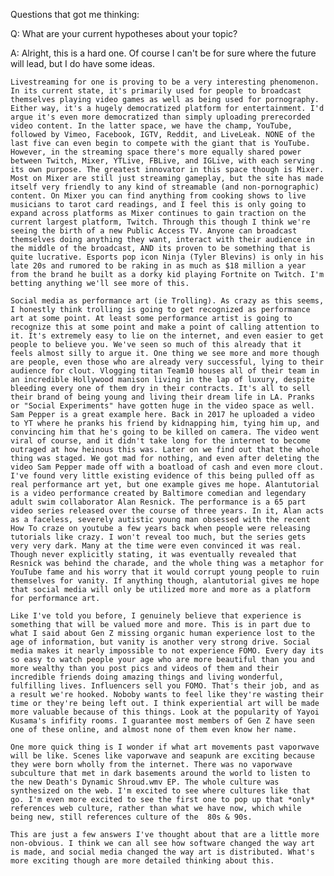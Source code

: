 
Questions that got me thinking:


Q: 
What are your current hypotheses about your topic?

A:
Alright, this is a hard one. Of course I can't be for sure where the future will lead, but I do have some ideas.

	Livestreaming for one is proving to be a very interesting phenomenon. In its current state, it's primarily used for people to broadcast themselves playing video games as well as being used for pornography. Either way, it's a hugely democratized platform for entertainment. I'd argue it's even more democratized than simply uploading prerecorded video content. In the latter space, we have the champ, YouTube, followed by Vimeo, Facebook, IGTV, Reddit, and LiveLeak. NONE of the last five can even begin to compete with the giant that is YouTube. However, in the streaming space there's more equally shared power between Twitch, Mixer, YTLive, FBLive, and IGLive, with each serving its own purpose. The greatest innovator in this space though is Mixer. Most on Mixer are still just streaming gameplay, but the site has made itself very friendly to any kind of streamable (and non-pornographic) content. On Mixer you can find anything from cooking shows to live musicians to tarot card readings, and I feel this is only going to expand across platforms as Mixer continues to gain traction on the current largest platform, Twitch. Through this though I think we're seeing the birth of a new Public Access TV. Anyone can broadcast themselves doing anything they want, interact with their audience in the middle of the broadcast, AND its proven to be something that is quite lucrative. Esports pop icon Ninja (Tyler Blevins) is only in his late 20s and rumored to be raking in as much as $18 million a year from the brand he built as a dorky kid playing Fortnite on Twitch. I'm betting anything we'll see more of this.
    
    Social media as performance art (ie Trolling). As crazy as this seems, I honestly think trolling is going to get recognized as performance art at some point. At least some performance artist is going to recognize this at some point and make a point of calling attention to it. It's extremely easy to lie on the internet, and even easier to get people to believe you. We've seen so much of this already that it feels almost silly to argue it. One thing we see more and more though are people, even those who are already very successful, lying to their audience for clout. Vlogging titan Team10 houses all of their team in an incredible Hollywood manison living in the lap of luxury, despite bleeding every one of them dry in their contracts. It's all to sell their brand of being young and living their dream life in LA. Pranks or "Social Experiments" have gotten huge in the video space as well. Sam Pepper is a great example here. Back in 2017 he uploaded a video to YT where he pranks his friend by kidnapping him, tying him up, and convincing him that he's going to be killed on camera. The video went viral of course, and it didn't take long for the internet to become outraged at how heinous this was. Later on we find out that the whole thing was staged. We got mad for nothing, and even after deleting the video Sam Pepper made off with a boatload of cash and even more clout. I've found very little existing evidence of this being pulled off as real performance art yet, but one example gives me hope. Alantutorial is a video performance created by Baltimore comedian and legendary adult swim collaborator Alan Resnick. The performance is a 65 part video series released over the course of three years. In it, Alan acts as a faceless, severely autistic young man obsessed with the recent How To craze on youtube a few years back when people were releasing tutorials like crazy. I won't reveal too much, but the series gets very very dark. Many at the time were even convinced it was real. Though never explicitly stating, it was eventually revealed that Resnick was behind the charade, and the whole thing was a metaphor for YouTube fame and his worry that it would corrupt young people to ruin themselves for vanity. If anything though, alantutorial gives me hope that social media will only be utilized more and more as a platform for performance art.
    
    Like I've told you before, I genuinely believe that experience is something that will be valued more and more. This is in part due to what I said about Gen Z missing organic human experience lost to the age of information, but vanity is another very strong drive. Social media makes it nearly impossible to not experience FOMO. Every day its so easy to watch people your age who are more beautiful than you and more wealthy than you post pics and videos of them and their incredible friends doing amazing things and living wonderful, fulfilling lives. Influencers sell you FOMO. That's their job, and as a result we're hooked. Noboby wants to feel like they're wasting their time or they're being left out. I think experiential art will be made more valuable because of this things. Look at the popularity of Yayoi Kusama's infifity rooms. I guarantee most members of Gen Z have seen one of these online, and almost none of them even know her name. 
    
    One more quick thing is I wonder if what art movements past vaporwave will be like. Scenes like vaporwave and seapunk are exciting because they were born wholly from the internet. There was no vaporwave subculture that met in dark basements around the world to listen to the new Death's Dynamic Shroud.wmv EP. The whole culture was synthesized on the web. I'm excited to see where cultures like that go. I'm even more excited to see the first one to pop up that *only* references web culture, rather than what we have now, which while being new, still references culture of the  80s & 90s.
    
    This are just a few answers I've thought about that are a little more non-obvious. I think we can all see how software changed the way art is made, and social media changed the way art is distributed. What's more exciting though are more detailed thinking about this.
